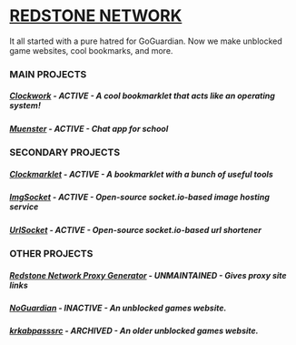 # [REDSTONE NETWORK](https://redstonenetwork.rit.cl/)
It all started with a pure hatred for GoGuardian. Now we make unblocked game websites, cool bookmarks, and more.

### MAIN PROJECTS

##### [Clockwork](https://github.com/red-stone-network/clockwork) - ACTIVE - A cool bookmarklet that acts like an operating system!
##### [Muenster](https://muensterchat.glitch.me/) - ACTIVE - Chat app for school

### SECONDARY PROJECTS
##### [Clockmarklet](https://github.com/red-stone-network/Clockmarklet) - ACTIVE - A bookmarklet with a bunch of useful tools
##### [ImgSocket](https://imgsocket.glitch.me/) - ACTIVE - Open-source socket.io-based image hosting service
##### [UrlSocket](https://urlsocket.glitch.me/) - ACTIVE - Open-source socket.io-based url shortener

### OTHER PROJECTS

##### [Redstone Network Proxy Generator](https://redstone-nw.netlify.app/proxy/index.html) - UNMAINTAINED - Gives proxy site links
##### [NoGuardian](https://github.com/red-stone-network/noguardian001.github.io) - INACTIVE - An unblocked games website.
##### [krkabpasssrc](https://github.com/red-stone-network/krkabpasssrc) - ARCHIVED - An older unblocked games website.
